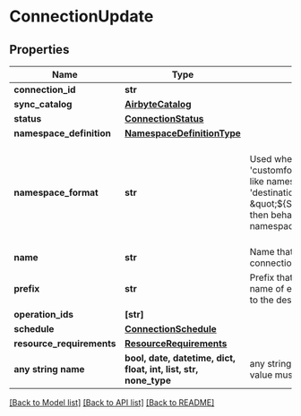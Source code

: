 # ConnectionUpdate


## Properties
Name | Type | Description | Notes
------------ | ------------- | ------------- | -------------
**connection_id** | **str** |  | 
**sync_catalog** | [**AirbyteCatalog**](AirbyteCatalog.md) |  | 
**status** | [**ConnectionStatus**](ConnectionStatus.md) |  | 
**namespace_definition** | [**NamespaceDefinitionType**](NamespaceDefinitionType.md) |  | [optional] 
**namespace_format** | **str** | Used when namespaceDefinition is &#39;customformat&#39;. If blank then behaves like namespaceDefinition &#x3D; &#39;destination&#39;. If \&quot;${SOURCE_NAMESPACE}\&quot; then behaves like namespaceDefinition &#x3D; &#39;source&#39;. | [optional]  if omitted the server will use the default value of "null"
**name** | **str** | Name that will be set to this connection | [optional] 
**prefix** | **str** | Prefix that will be prepended to the name of each stream when it is written to the destination. | [optional] 
**operation_ids** | **[str]** |  | [optional] 
**schedule** | [**ConnectionSchedule**](ConnectionSchedule.md) |  | [optional] 
**resource_requirements** | [**ResourceRequirements**](ResourceRequirements.md) |  | [optional] 
**any string name** | **bool, date, datetime, dict, float, int, list, str, none_type** | any string name can be used but the value must be the correct type | [optional]

[[Back to Model list]](../README.md#documentation-for-models) [[Back to API list]](../README.md#documentation-for-api-endpoints) [[Back to README]](../README.md)


